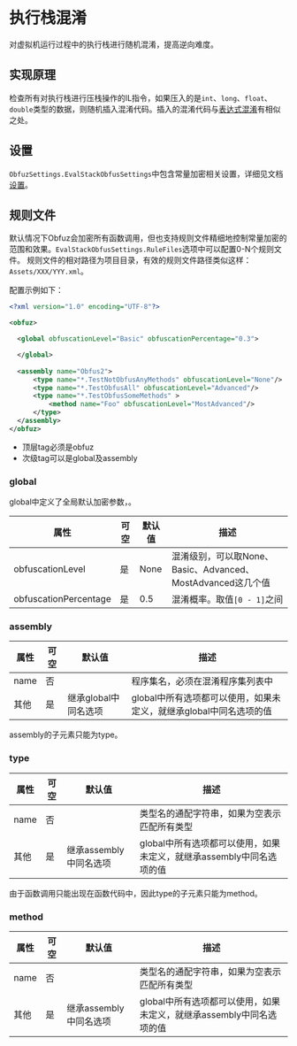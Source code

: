 # 执行栈混淆

对虚拟机运行过程中的执行栈进行随机混淆，提高逆向难度。

## 实现原理

检查所有对执行栈进行压栈操作的IL指令，如果压入的是`int`、`long`、`float`、`double`类型的数据，则随机插入混淆代码。插入的混淆代码与[表达式混淆](./expr-obfuscation)有相似之处。

## 设置

`ObfuzSettings.EvalStackObfusSettings`中包含常量加密相关设置，详细见文档[设置](./configuration)。

## 规则文件

默认情况下Obfuz会加密所有函数调用，但也支持规则文件精细地控制常量加密的范围和效果。`EvalStackObfusSettings.RuleFiles`选项中可以配置0-N个规则文件。
规则文件的相对路径为项目目录，有效的规则文件路径类似这样：`Assets/XXX/YYY.xml`。

配置示例如下：

```xml
<?xml version="1.0" encoding="UTF-8"?>

<obfuz>

  <global obfuscationLevel="Basic" obfuscationPercentage="0.3">

  </global>
  
  <assembly name="Obfus2">
      <type name="*.TestNotObfusAnyMethods" obfuscationLevel="None"/>
      <type name="*.TestObfusAll" obfuscationLevel="Advanced"/>
      <type name="*.TestObfusSomeMethods" >
          <method name="Foo" obfuscationLevel="MostAdvanced"/>
      </type>
  </assembly>
</obfuz>
```

- 顶层tag必须是obfuz
- 次级tag可以是global及assembly

### global

global中定义了全局默认加密参数，。

|属性|可空|默认值|描述|
|-|-|-|-|
|obfuscationLevel|是|None|混淆级别，可以取None、Basic、Advanced、MostAdvanced这几个值|
|obfuscationPercentage|是|0.5|混淆概率。取值`[0 - 1]`之间|

### assembly

|属性|可空|默认值|描述|
|-|-|-|-|
|name|否||程序集名，必须在混淆程序集列表中|
|其他|是|继承global中同名选项|global中所有选项都可以使用，如果未定义，就继承global中同名选项的值|

assembly的子元素只能为type。

### type

|属性|可空|默认值|描述|
|-|-|-|-|
|name|否||类型名的通配字符串，如果为空表示匹配所有类型|
|其他|是|继承assembly中同名选项|global中所有选项都可以使用，如果未定义，就继承assembly中同名选项的值|

由于函数调用只能出现在函数代码中，因此type的子元素只能为method。

### method

|属性|可空|默认值|描述|
|-|-|-|-|
|name|否||类型名的通配字符串，如果为空表示匹配所有类型|
|其他|是|继承assembly中同名选项|global中所有选项都可以使用，如果未定义，就继承assembly中同名选项的值|
